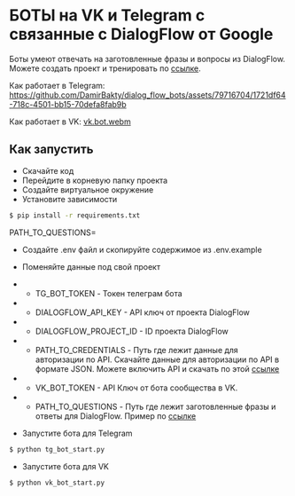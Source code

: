 # БОТЫ на VK и Telegram с связанные с DialogFlow от Google

Боты умеют отвечать на заготовленные фразы и вопросы из DialogFlow. Можете создать проект и тренировать по [ссылке](https://cloud.google.com/dialogflow/es/docs/quick/setup).

Как работает в Telegram:
https://github.com/DamirBakty/dialog_flow_bots/assets/79716704/1721df64-718c-4501-bb15-70defa8fab9b

Как работает в VK:
[vk.bot.webm](https://github.com/DamirBakty/dialog_flow_bots/assets/79716704/eeb6bbc1-cd36-4ba1-9cfa-b5b229df834d)

## Как запустить

* Скачайте код
* Перейдите в корневую папку проекта
* Создайте виртуальное окружение
* Установите зависимости

```bash
$ pip install -r requirements.txt
```





PATH_TO_QUESTIONS=
* Создайте .env файл и скопируйте содержимое из .env.example
* Поменяйте данные под свой проект
* * TG_BOT_TOKEN - Токен телеграм бота
* * DIALOGFLOW_API_KEY - API ключ от проекта DialogFlow
* * DIALOGFLOW_PROJECT_ID - ID проекта DialogFlow
* * PATH_TO_CREDENTIALS - Путь где лежит данные для авторизации по API. Скачайте данные для авторизации по API в формате JSON. Можете включить API и скачать по этой [ссылке](https://cloud.google.com/docs/authentication/api-keys)
* * VK_BOT_TOKEN - API Ключ от бота сообщества в VK.
* * PATH_TO_QUESTIONS - Путь где лежит заготовленные фразы и ответы для DialogFlow. Пример по [ссылке](https://dvmn.org/media/filer_public/a7/db/a7db66c0-1259-4dac-9726-2d1fa9c44f20/questions.json)


* Запустите бота для Telegram
```bash
$ python tg_bot_start.py
```

* Запустите бота для VK
```bash
$ python vk_bot_start.py
```
